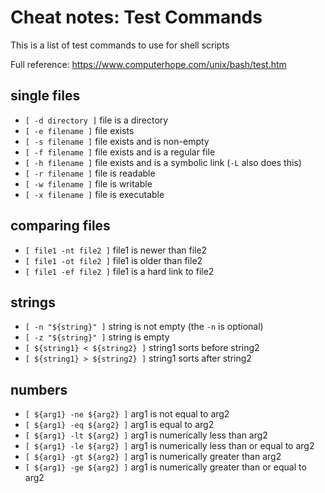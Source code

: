 
# Cheat notes: Test Commands

This is a list of test commands to use for shell scripts

Full reference: https://www.computerhope.com/unix/bash/test.htm

## single files

* `[ -d directory ]` file is a directory
* `[ -e filename ]` file exists
* `[ -s filename ]` file exists and is non-empty
* `[ -f filename ]` file exists and is a regular file
* `[ -h filename ]` file exists and is a symbolic link (`-L` also does this)
* `[ -r filename ]` file is readable
* `[ -w filename ]` file is writable
* `[ -x filename ]` file is executable

## comparing files

* `[ file1 -nt file2 ]` file1 is newer than file2 
* `[ file1 -ot file2 ]` file1 is older than file2 
* `[ file1 -ef file2 ]` file1 is a hard link to file2 

## strings

* `[ -n "${string}" ]` string is not empty (the `-n` is optional)
* `[ -z "${string}" ]` string is empty
* `[ ${string1} < ${string2} ]` string1 sorts before string2
* `[ ${string1} > ${string2} ]` string1 sorts after string2

## numbers

* `[ ${arg1} -ne ${arg2} ]` arg1 is not equal to arg2
* `[ ${arg1} -eq ${arg2} ]` arg1 is equal to arg2
* `[ ${arg1} -lt ${arg2} ]` arg1 is numerically less than arg2
* `[ ${arg1} -le ${arg2} ]` arg1 is numerically less than or equal to arg2
* `[ ${arg1} -gt ${arg2} ]` arg1 is numerically greater than arg2
* `[ ${arg1} -ge ${arg2} ]` arg1 is numerically greater than or equal to arg2
